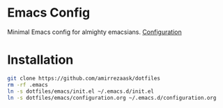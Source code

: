 # Emacs Config
Minimal Emacs config for almighty emacsians.
[Configuration](https://github.com/amirrezaask/dotfiles/blob/master/emacs/configuration.org)
# Installation
```bash 
git clone https://github.com/amirrezaask/dotfiles
rm -rf .emacs
ln -s dotfiles/emacs/init.el ~/.emacs.d/init.el
ln -s dotfiles/emacs/configuration.org ~/.emacs.d/configuration.org
```
